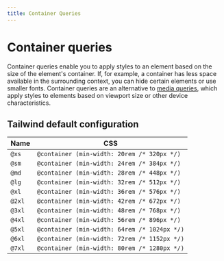 ```yaml
---
title: Container Queries
---
```


# Container queries

Container queries enable you to apply styles to an element based on the size of the element's container. If, for example, a container has less space available in the surrounding context, you can hide certain elements or use smaller fonts. Container queries are an alternative to [media queries](/media-queries), which apply styles to elements based on viewport size or other device characteristics.

## Tailwind default configuration

| Name   | CSS                                          |
| ------ | -------------------------------------------- |
| `@xs`  | `@container (min-width: 20rem /* 320px */)`  |
| `@sm`  | `@container (min-width: 24rem /* 384px */)`  |
| `@md`  | `@container (min-width: 28rem /* 448px */)`  |
| `@lg`  | `@container (min-width: 32rem /* 512px */)`  |
| `@xl`  | `@container (min-width: 36rem /* 576px */)`  |
| `@2xl` | `@container (min-width: 42rem /* 672px */)`  |
| `@3xl` | `@container (min-width: 48rem /* 768px */)`  |
| `@4xl` | `@container (min-width: 56rem /* 896px */)`  |
| `@5xl` | `@container (min-width: 64rem /* 1024px */)` |
| `@6xl` | `@container (min-width: 72rem /* 1152px */)` |
| `@7xl` | `@container (min-width: 80rem /* 1280px */)` |
